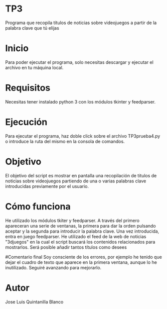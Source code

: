 # TP3
Programa que recopila títulos de noticias sobre videojuegos a partir de la palabra clave que tú elijas

# Inicio
Para poder ejecutar el programa, solo necesitas descargar y ejecutar el archivo en tu máquina local.

# Requisitos
Necesitas tener instalado python 3 con los módulos tkinter y feedparser.

# Ejecución
Para ejecutar el programa, haz doble click sobre el archivo TP3prueba4.py o introduce la ruta del mismo en la consola de comandos.

# Objetivo
El objetivo del script es mostrar en pantalla una recopilación de titulos de noticias sobre videojuegos partiendo de una o varias palabras clave introducidas previamente por el usuario. 

# Cómo funciona
He utilizado los módulos tkiter y feedparser. A través del primero apareceran una serie de ventanas, la primera para dar la orden pulsando aceptar y la segunda para introducir la palabra clave. Una vez introducida, entra en juego feedparser. He utilizado el feed de la web de noticias "3djuegos" en la cual el script buscará los contenidos relacionados para mostrarlos. Será posible añadir tantos títulos como desees

#Comentario final
Soy consciente de los errores, por ejemplo he tenido que dejar el cuadro de texto que aparece en la primera ventana, aunque lo he inutilizado. Seguiré avanzando para mejorarlo.

# Autor
Jose Luis Quintanilla Blanco
